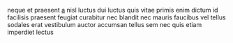 neque et praesent [a](generated_webpages/congue6.md) nisl luctus dui luctus quis
vitae primis enim dictum id facilisis praesent feugiat curabitur nec blandit
nec mauris faucibus vel tellus sodales erat vestibulum auctor accumsan tellus
sem nec quis etiam imperdiet lectus